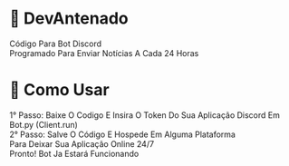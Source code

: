 # 🤖 DevAntenado
Código Para Bot Discord<br>Programado Para Enviar Notícias A Cada 24 Horas
# 📖 Como Usar
1° Passo: Baixe O Codigo E Insira O Token Do Sua Aplicação Discord Em Bot.py (Client.run)<br>
2° Passo: Salve O Código E Hospede Em Alguma Plataforma<br>Para Deixar Sua Aplicação Online 24/7
<br>Pronto! Bot Ja Estará Funcionando 
